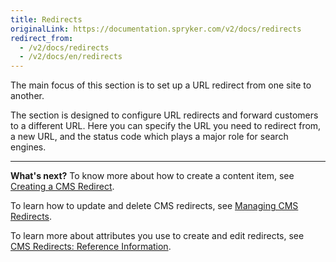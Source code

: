 ```yaml
---
title: Redirects
originalLink: https://documentation.spryker.com/v2/docs/redirects
redirect_from:
  - /v2/docs/redirects
  - /v2/docs/en/redirects
---
```


The main focus of this section is to set up a URL redirect from one site to another. 

The section is designed to configure URL redirects and forward customers to a different URL. Here you can specify the URL you need to redirect from, a new URL, and the status code which plays a major role for search engines.
***
**What's next?**
To know more about how to create a content item, see [Creating a CMS Redirect](/docs/scos/dev/user-guides/201903.0/back-office-user-guide/content-management/redirects/creating-cms-redirects.html).

To learn how to update and delete CMS redirects, see [Managing CMS Redirects](https://documentation.spryker.com/v2/docs/managing-cms-redirects).

To learn more about attributes you use to create and edit redirects, see [CMS Redirects: Reference Information](/docs/scos/dev/user-guides/201903.0/back-office-user-guide/content-management/redirects/references/cms-redirects-references.html).
